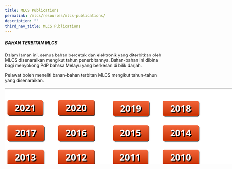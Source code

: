 ```yaml
---
title: MLCS Publications
permalink: /mlcs/resources/mlcs-publications/
description: ""
third_nav_title: MLCS Publications
---
```

##### BAHAN TERBITAN MLCS

Dalam laman ini, semua bahan bercetak dan elektronik yang diterbitkan oleh MLCS disenaraikan mengikut tahun penerbitannya. Bahan-bahan ini dibina bagi menyokong PdP bahasa Melayu yang berkesan di bilik darjah.

Pelawat boleh meneliti bahan-bahan terbitan MLCS mengikut tahun-tahun yang disenaraikan.

<table style="box-sizing: border-box; color: rgb(0, 0, 0); font-family: Hind, Arial, Helvetica, sans-serif; font-size: 16px; font-style: normal; font-variant-ligatures: normal; font-variant-caps: normal; font-weight: 400; letter-spacing: normal; orphans: 2; text-align: start; text-transform: none; white-space: normal; widows: 2; word-spacing: 0px; -webkit-text-stroke-width: 0px; background-color: rgb(255, 255, 255); text-decoration-thickness: initial; text-decoration-style: initial; text-decoration-color: initial; height: 245px; width: 838px;"><tbody style="box-sizing: border-box;"><tr style="box-sizing: border-box; height: 26px;"><td style="box-sizing: border-box; width: 163.414px;">&nbsp;</td><td style="box-sizing: border-box; width: 175.305px;">&nbsp;</td><td style="box-sizing: border-box; width: 161.438px;">&nbsp;</td><td style="box-sizing: border-box; width: 163.414px;">&nbsp;</td></tr><tr style="box-sizing: border-box; height: 26px;"><td style="box-sizing: border-box; width: 163.414px;"><a href="/mlcs/resources/mlcs-publications/2021" style="box-sizing: border-box; background-color: transparent; color: rgb(202, 33, 38);"><img src="/images/2021.png" alt="2021" title="2021" data-displaymode="Thumbnail" style="box-sizing: border-box; border-style: none; margin: 10px 0px; max-width: 100%;"></a></td><td style="box-sizing: border-box; width: 175.305px;"><a href="/mlcs/resources/mlcs-publications/2020" style="box-sizing: border-box; background-color: transparent; color: rgb(202, 33, 38);"><img src="/images/2020.png" alt="2020" title="2020" data-displaymode="Original" style="box-sizing: border-box; border-style: none; margin: 10px 0px; max-width: 100%;"></a></td><td style="box-sizing: border-box; width: 161.438px;"><a href="/mlcs/resources/mlcs-publications/2019" style="box-sizing: border-box; background-color: transparent; color: rgb(202, 33, 38);"><img src="/images/2019.png" alt="2019" title="2019" data-displaymode="Original" style="box-sizing: border-box; border-style: none; margin: 10px 0px; max-width: 100%; float: left;"></a><span data-sfref="[images|librariesProvider6]c4dd65ca-c7d9-4cbe-8008-48a370e8c72d" class="sf-Image-wrapper" style="box-sizing: border-box;"></span></td><td style="box-sizing: border-box; width: 327.844px;"><a href="/mlcs/resources/mlcs-publications/2018" style="box-sizing: border-box; background-color: transparent; color: rgb(202, 33, 38);"><img src="/images/2018.png" alt="2018" title="2018" data-displaymode="Original" style="box-sizing: border-box; border-style: none; margin: 10px 0px; max-width: 45%; float: left;"></a></td></tr><tr style="box-sizing: border-box; height: 74px;"><td style="box-sizing: border-box; width: 163.414px;"><a href="/mlcs/resources/mlcs-publications/2017" style="box-sizing: border-box; background-color: transparent; color: rgb(202, 33, 38);"><img src="/images/2017.png" alt="2017" title="2017" data-displaymode="Original" style="box-sizing: border-box; border-style: none; margin: 10px 0px; max-width: 100%; float: left;"></a></td><td style="box-sizing: border-box; width: 175.305px;"><a href="/mlcs/resources/mlcs-publications/2016" style="box-sizing: border-box; background-color: transparent; color: rgb(202, 33, 38);"><img src="/images/2016.png" alt="2016" title="2016" data-displaymode="Original" style="box-sizing: border-box; border-style: none; margin: 10px 0px; max-width: 90%; float: left;"></a></td><td style="box-sizing: border-box; width: 161.438px;"><a href="/mlcs/resources/mlcs-publications/2015" style="box-sizing: border-box; background-color: transparent; color: rgb(202, 33, 38);"><img src="/images/2015.png" alt="2015" title="2015" data-displaymode="Original" style="box-sizing: border-box; border-style: none; margin: 10px 0px; max-width: 100%; float: left;"></a></td><td style="box-sizing: border-box; width: 327.844px;"><a href="/mlcs/resources/mlcs-publications/2014" style="box-sizing: border-box; background-color: transparent; color: rgb(202, 33, 38);"><img src="/images/2014.png" alt="2014" title="2014" data-displaymode="Original" style="box-sizing: border-box; border-style: none; margin: 10px 0px; max-width: 45%; float: left;"></a></td></tr><tr style="box-sizing: border-box; height: 74px;"><td style="box-sizing: border-box; width: 163.414px;"><a href="/mlcs/resources/mlcs-publications/2013" style="box-sizing: border-box; background-color: transparent; color: rgb(202, 33, 38);"><img src="/images/2013.png" alt="2013" title="2013" data-displaymode="Original" style="box-sizing: border-box; border-style: none; margin: 10px 0px; max-width: 100%; float: left;"></a></td><td style="box-sizing: border-box; width: 175.305px;"><a href="/mlcs/resources/mlcs-publications/2012" style="box-sizing: border-box; background-color: transparent; color: rgb(202, 33, 38);"><img src="/images/2012.png" alt="2012" title="2012" data-displaymode="Original" style="box-sizing: border-box; border-style: none; margin: 10px 0px; max-width: 90%; float: left;"></a></td><td style="box-sizing: border-box; width: 161.438px; text-align: left;"><a href="/mlcs/resources/mlcs-publications/2011" style="box-sizing: border-box; background-color: transparent; color: rgb(202, 33, 38);"><img src="/images/2011.png" alt="2011" title="2011" data-displaymode="Original" style="box-sizing: border-box; border-style: none; margin: 10px 0px; max-width: 100%; float: left;"></a></td><td style="box-sizing: border-box; width: 327.844px; text-align: left;"><a href="/mlcs/resources/mlcs-publications/2010" style="box-sizing: border-box; background-color: transparent; color: rgb(202, 33, 38);"><img src="/images/2010.png" alt="2010" title="2010" data-displaymode="Original" style="box-sizing: border-box; border-style: none; margin: 10px 0px; max-width: 45%; float: left;"></a></td></tr></tbody></table>